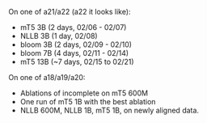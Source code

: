 On one of a21/a22 (a22 it looks like):
- mT5 3B (2 days, 02/06 - 02/07)
- NLLB 3B (1 day, 02/08)
- bloom 3B (2 days, 02/09 - 02/10)
- bloom 7B (4 days, 02/11 - 02/14)
- mT5 13B (~7 days, 02/15 to 02/21)

On one of a18/a19/a20:
- Ablations of incomplete on mT5 600M
- One run of mT5 1B with the best ablation
- NLLB 600M, NLLB 1B, mT5 1B, on newly aligned data.
